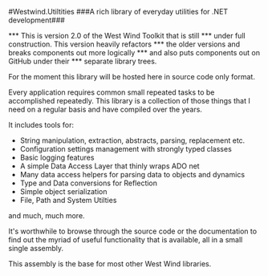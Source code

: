 #Westwind.Utiltities
###A rich library of everyday utilities for .NET development###

*** This is version 2.0 of the West Wind Toolkit that is still
*** under full construction.  This version heavily refactors
*** the older versions and breaks components out more logically
*** and also puts components out on GitHub under their
*** separate library trees.

For the moment this library will be hosted here in source code only 
format.

Every application requires common small repeated tasks to be accomplished
repeatedly. This library is a collection of those things that I need on
a regular basis and have compiled over the years. 

It includes tools for:

* String manipulation, extraction, abstracts, parsing, replacement etc.
* Configuration settings management with strongly typed classes
* Basic logging features
* A simple Data Access Layer that thinly wraps ADO net
* Many data access helpers for parsing data to objects and dynamics
* Type and Data conversions for Reflection
* Simple object serialization
* File, Path and System Utilties

and much, much more.

It's worthwhile to browse through the source code or the documentation
to find out the myriad of useful functionality that is available, all
in a small single assembly.

This assembly is the base for most other West Wind libraries.